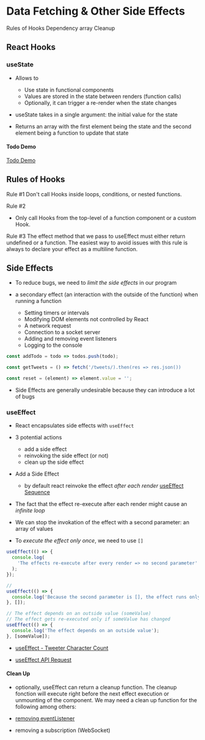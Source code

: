 # Data Fetching & Other Side Effects

Rules of Hooks
Dependency array
Cleanup

## React Hooks

### useState

- Allows to

  - Use state in functional components
  - Values are stored in the state between renders (function calls)
  - Optionally, it can trigger a re-render when the state changes

- useState takes in a single argument: the initial value for the state
- Returns an array with the first element being the state and the second element being a function to update that state

#### Todo Demo

[Todo Demo](https://codesandbox.io/s/usestate-practice-todos-u3p4c)

## Rules of Hooks

Rule #1
Don't call Hooks inside loops, conditions, or nested functions.

Rule #2

- Only call Hooks from the top-level of a function component or a custom Hook.

Rule #3
The effect method that we pass to useEffect must either return undefined or a function.
The easiest way to avoid issues with this rule is always to declare your effect as a multiline function.

## Side Effects

- To reduce bugs, we need to _limit the side effects_ in our program

- a secondary effect (an interaction with the outside of the function) when running a function

  - Setting timers or intervals
  - Modifying DOM elements not controlled by React
  - A network request
  - Connection to a socket server
  - Adding and removing event listeners
  - Logging to the console

```js
const addTodo = todo => todos.push(todo);

const getTweets = () => fetch('/tweets/).then(res => res.json())

const reset = (element) => element.value = '';
```

- Side Effects are generally undesirable because they can introduce a lot of bugs

### useEffect

- React encapsulates side effects with `useEffect`

- 3 potential actions

  - add a side effect
  - reinvoking the side effect (or not)
  - clean up the side effect

- Add a Side Effect

  - by default react reinvoke the effect _after each render_ [useEffect Sequence](./use_effect.png)

* The fact that the effect re-execute after each render might cause an _infinite loop_

* We can stop the invokation of the effect with a second parameter: an array of values

* To _execute the effect only once_, we need to use `[]`

```js
useEffect(() => {
  console.log(
    'The effects re-execute after every render => no second parameter'
  );
});

//
useEffect(() => {
  console.log('Because the second parameter is [], the effect runs only once');
}, []);

// The effect depends on an outside value (someValue)
// The effect gets re-executed only if someValue has changed
useEffect(() => {
  console.log('The effect depends on an outside value');
}, [someValue]);
```

- [useEffect - Tweeter Character Count](https://codesandbox.io/s/useeffect-tweeter-character-count-uj3n3)

- [useEffect API Request](https://codesandbox.io/s/useeffect-api-request-xbmwg)

#### Clean Up

- optionally, useEffect can return a cleanup function. The cleanup fonction will execute right before the next effect execution or unmounting of the component. We may need a clean up function for the following among others:

- [removing eventListener](https://codesandbox.io/s/unruffled-austin-ytggf)
- removing a subscription (WebSocket)
